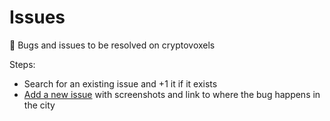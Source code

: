 # Issues

🐞 Bugs and issues to be resolved on cryptovoxels

Steps:

* Search for an existing issue and +1 it if it exists
* [Add a new issue](https://github.com/cryptovoxels/issues/issues/new) with screenshots and link to where the bug happens in the city

